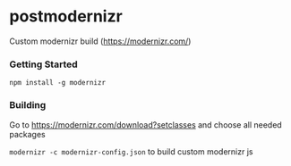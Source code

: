 # postmodernizr

Custom modernizr build (https://modernizr.com/)

### Getting Started

`npm install -g modernizr`

### Building

Go to https://modernizr.com/download?setclasses and choose all needed packages

`modernizr -c modernizr-config.json` to build custom modernizr js
